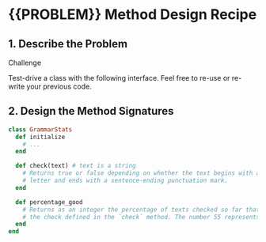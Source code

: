 # {{PROBLEM}} Method Design Recipe

## 1. Describe the Problem

Challenge

Test-drive a class with the following interface. Feel free to re-use or re-write your previous code.

## 2. Design the Method Signatures

```ruby
class GrammarStats
  def initialize
    # ...
  end

  def check(text) # text is a string
    # Returns true or false depending on whether the text begins with a capital
    # letter and ends with a sentence-ending punctuation mark.
  end

  def percentage_good
    # Returns as an integer the percentage of texts checked so far that passed
    # the check defined in the `check` method. The number 55 represents 55%.
  end
end
```
